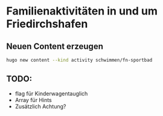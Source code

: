 # Familienaktivitäten in und um Friedirchshafen

## Neuen Content erzeugen
```sh
hugo new content --kind activity schwimmen/fn-sportbad  
```


## TODO:
 - flag für Kinderwagentauglich
 - Array für Hints
 - Zusätzlich Achtung?